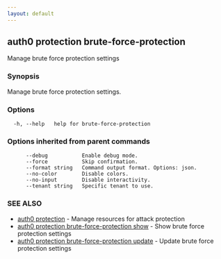 ```yaml
---
layout: default
---
```

## auth0 protection brute-force-protection

Manage brute force protection settings

### Synopsis

Manage brute force protection settings.

### Options

```
  -h, --help   help for brute-force-protection
```

### Options inherited from parent commands

```
      --debug           Enable debug mode.
      --force           Skip confirmation.
      --format string   Command output format. Options: json.
      --no-color        Disable colors.
      --no-input        Disable interactivity.
      --tenant string   Specific tenant to use.
```

### SEE ALSO

* [auth0 protection](auth0_protection.md)	 - Manage resources for attack protection
* [auth0 protection brute-force-protection show](auth0_protection_brute-force-protection_show.md)	 - Show brute force protection settings
* [auth0 protection brute-force-protection update](auth0_protection_brute-force-protection_update.md)	 - Update brute force protection settings


